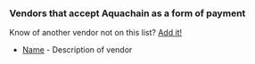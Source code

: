 ### Vendors that accept Aquachain as a form of payment

Know of another vendor not on this list? [Add it!](https://github.com/aquachain/aquachain/wiki/Vendors/_edit)

- [Name](https://example.org) - Description of vendor
